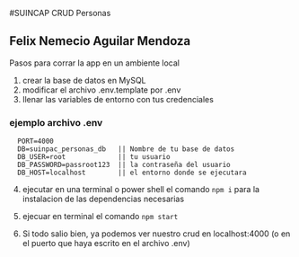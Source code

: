 #SUINCAP CRUD Personas
## Felix Nemecio Aguilar Mendoza

Pasos para corrar la app en un ambiente local

1. crear la base de datos en MySQL
2. modificar el archivo .env.template por .env
3. llenar las variables de entorno con tus credenciales

### ejemplo archivo .env
```
  PORT=4000
  DB=suinpac_personas_db   || Nombre de tu base de datos
  DB_USER=root             || tu usuario
  DB_PASSWORD=passroot123  || la contraseña del usuario
  DB_HOST=localhost        || el entorno donde se ejecutara
```

4. ejecutar en una terminal o power shell el comando ``npm i`` para la instalacion de las dependencias necesarias
5. ejecuar en terminal el comando ```npm start```

6. Si todo salio bien, ya podemos ver nuestro crud en localhost:4000 (o en el puerto que haya escrito en el archivo .env)

